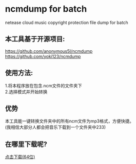 # ncmdump for batch
netease cloud music copyright protection file dump for batch

## 本工具基于开源项目:
https://github.com/anonymous5l/ncmdump </br>
https://github.com/yoki123/ncmdump

## 使用方法:
1.将本程序放在包含.ncm文件的文件夹下</br>2.选择模式并开始转换

## 优势
本工具能一键转换文件夹中的所有ncm文件为mp3格式，方便快捷。</br>(我相信大部分人都会把音乐下载到一个文件夹中233)

## 在哪里下载呢?
<a  href="https://raw.githubusercontent.com/FIFCOM/ncmdump/master/ncmdump_batch.exe">点击下载(64位)</font>

